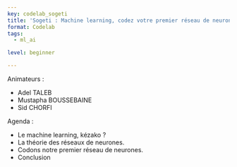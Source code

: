 ```yaml
---
key: codelab_sogeti
title: 'Sogeti : Machine learning, codez votre premier réseau de neurones'
format: Codelab
tags:
  - ml_ai

level: beginner

---
```


Animateurs : 

* Adel TALEB
* Mustapha BOUSSEBAINE
* Sid CHORFI

Agenda :

* Le machine learning, kézako ?
* La théorie des réseaux de neurones.
* Codons notre premier réseau de neurones.
* Conclusion